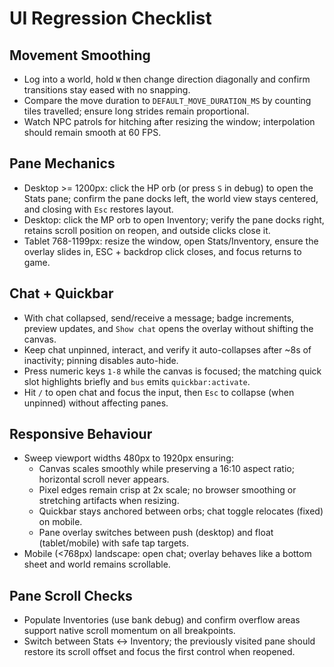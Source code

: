 # UI Regression Checklist

## Movement Smoothing
- Log into a world, hold `W` then change direction diagonally and confirm transitions stay eased with no snapping.
- Compare the move duration to `DEFAULT_MOVE_DURATION_MS` by counting tiles travelled; ensure long strides remain proportional.
- Watch NPC patrols for hitching after resizing the window; interpolation should remain smooth at 60 FPS.

## Pane Mechanics
- Desktop >= 1200px: click the HP orb (or press `S` in debug) to open the Stats pane; confirm the pane docks left, the world view stays centered, and closing with `Esc` restores layout.
- Desktop: click the MP orb to open Inventory; verify the pane docks right, retains scroll position on reopen, and outside clicks close it.
- Tablet 768-1199px: resize the window, open Stats/Inventory, ensure the overlay slides in, ESC + backdrop click closes, and focus returns to game.

## Chat + Quickbar
- With chat collapsed, send/receive a message; badge increments, preview updates, and `Show chat` opens the overlay without shifting the canvas.
- Keep chat unpinned, interact, and verify it auto-collapses after ~8s of inactivity; pinning disables auto-hide.
- Press numeric keys `1-8` while the canvas is focused; the matching quick slot highlights briefly and `bus` emits `quickbar:activate`.
- Hit `/` to open chat and focus the input, then `Esc` to collapse (when unpinned) without affecting panes.

## Responsive Behaviour
- Sweep viewport widths 480px to 1920px ensuring:
  - Canvas scales smoothly while preserving a 16:10 aspect ratio; horizontal scroll never appears.
  - Pixel edges remain crisp at 2x scale; no browser smoothing or stretching artifacts when resizing.
  - Quickbar stays anchored between orbs; chat toggle relocates (fixed) on mobile.
  - Pane overlay switches between push (desktop) and float (tablet/mobile) with safe tap targets.
- Mobile (<768px) landscape: open chat; overlay behaves like a bottom sheet and world remains scrollable.

## Pane Scroll Checks
- Populate Inventories (use bank debug) and confirm overflow areas support native scroll momentum on all breakpoints.
- Switch between Stats <-> Inventory; the previously visited pane should restore its scroll offset and focus the first control when reopened.
